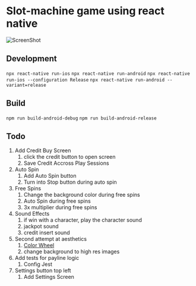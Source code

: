 # Slot-machine game using react native

![ScreenShot](/Slot-Machine/assets/ScreenShot.png?raw=true "Employee Data title")

## Development

```npx react-native run-ios```
```npx react-native run-android```
```npx react-native run-ios --configuration Release```
```npx react-native run-android --variant=release```

## Build

```npm run build-android-debug```
```npm run build-android-release```

## Todo

1. Add Credit Buy Screen
   1. click the credit button to open screen
   2. Save Credit Accross Play Sessions
2. Auto Spin
   1. Add Auto Spin button
   2. Turn into Stop button during auto spin
3. Free Spins
   1. Change the background color during free spins
   2. Auto Spin during free spins
   3. 3x multiplier during free spins
4. Sound Effects
   1. if win with a character, play the character sound
   2. jackpot sound
   3. credit insert sound
5. Second attempt at aesthetics
   1. [Color Wheel](https://www.canva.com/colors/color-wheel)
   2. change background to high res images
6. Add tests for payline logic
    1. Config Jest
7. Settings button top left
    1. Add Settings Screen
